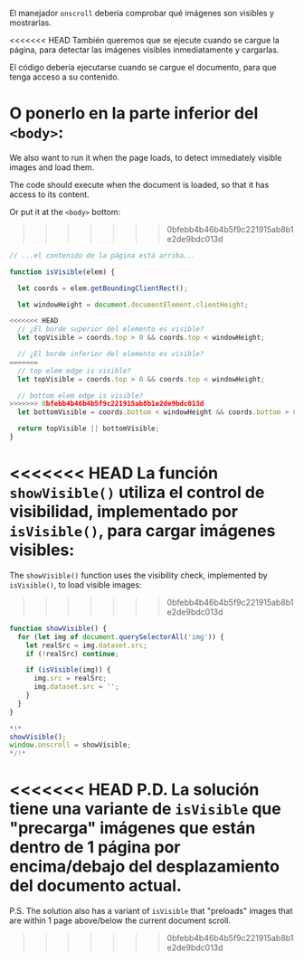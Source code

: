 El manejador `onscroll` debería comprobar qué imágenes son visibles y mostrarlas.

<<<<<<< HEAD
También queremos que se ejecute cuando se cargue la página, para detectar las imágenes visibles inmediatamente y cargarlas.

El código debería ejecutarse cuando se cargue el documento, para que tenga acceso a su contenido.

O ponerlo en la parte inferior del `<body>`:
=======
We also want to run it when the page loads, to detect immediately visible images and load them.

The code should execute when the document is loaded, so that it has access to its content.

Or put it at the `<body>` bottom:
>>>>>>> 0bfebb4b46b4b5f9c221915ab8b1e2de9bdc013d

```js
// ...el contenido de la página está arriba...

function isVisible(elem) {

  let coords = elem.getBoundingClientRect();

  let windowHeight = document.documentElement.clientHeight;

<<<<<<< HEAD
  // ¿El borde superior del elemento es visible?
  let topVisible = coords.top > 0 && coords.top < windowHeight;

  // ¿El borde inferior del elemento es visible?
=======
  // top elem edge is visible?
  let topVisible = coords.top > 0 && coords.top < windowHeight;

  // bottom elem edge is visible?
>>>>>>> 0bfebb4b46b4b5f9c221915ab8b1e2de9bdc013d
  let bottomVisible = coords.bottom < windowHeight && coords.bottom > 0;

  return topVisible || bottomVisible;
}
```

<<<<<<< HEAD
La función `showVisible()` utiliza el control de visibilidad, implementado por `isVisible()`, para cargar imágenes visibles:
=======
The `showVisible()` function uses the visibility check, implemented by `isVisible()`, to load visible images:
>>>>>>> 0bfebb4b46b4b5f9c221915ab8b1e2de9bdc013d

```js
function showVisible() {
  for (let img of document.querySelectorAll('img')) {
    let realSrc = img.dataset.src;
    if (!realSrc) continue;

    if (isVisible(img)) {
      img.src = realSrc;
      img.dataset.src = '';
    }
  }
}

*!*
showVisible();
window.onscroll = showVisible;
*/!*
```

<<<<<<< HEAD
P.D. La solución tiene una variante de `isVisible` que "precarga" imágenes que están dentro de 1 página por encima/debajo del desplazamiento del documento actual.
=======
P.S. The solution also has a variant of `isVisible` that "preloads" images that are within 1 page above/below the current document scroll.
>>>>>>> 0bfebb4b46b4b5f9c221915ab8b1e2de9bdc013d
